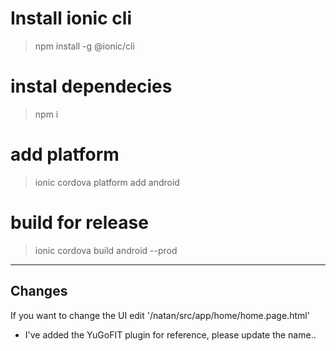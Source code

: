 # Install ionic cli

> npm install -g @ionic/cli

# instal dependecies

> npm i

# add platform

> ionic cordova platform add android

# build for release

> ionic cordova build android --prod

---

## Changes

If you want to change the UI edit '/natan/src/app/home/home.page.html'

- I've added the YuGoFIT plugin for reference, please update the name..
